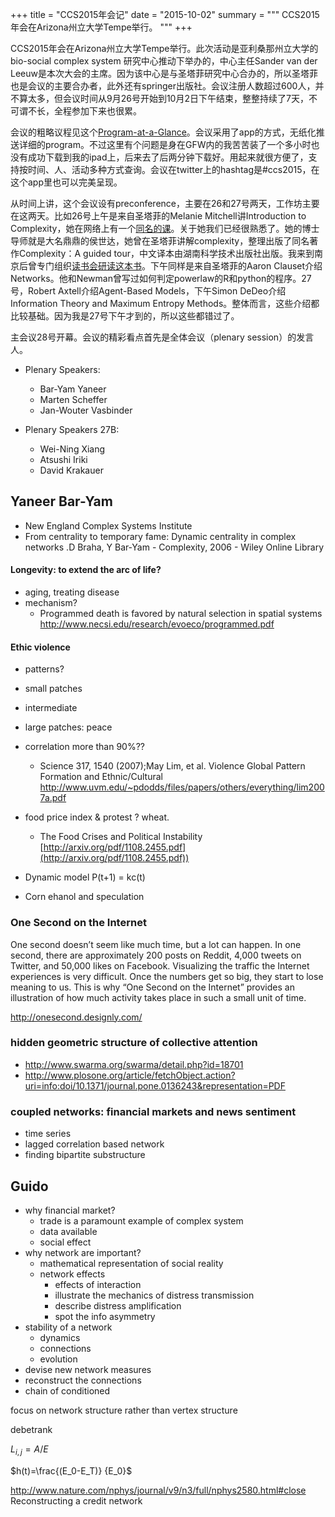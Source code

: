 +++
title =  "CCS2015年会记"
date = "2015-10-02"
summary = """
CCS2015年会在Arizona州立大学Tempe举行。
"""
+++

CCS2015年会在Arizona州立大学Tempe举行。此次活动是亚利桑那州立大学的bio-social complex system 研究中心推动下举办的，中心主任Sander van der Leeuw是本次大会的主席。因为该中心是与圣塔菲研究中心合办的，所以圣塔菲也是会议的主要合办者，此外还有springer出版社。会议注册人数超过600人，并不算太多，但会议时间从9月26号开始到10月2日下午结束，整整持续了7天，不可谓不长，全程参加下来也很累。

会议的粗略议程见这个[Program-at-a-Glance](http://www.ccs2015.org/program-at-a-glance/)。会议采用了app的方式，无纸化推送详细的program。不过这里有个问题是身在GFW内的我苦苦装了一个多小时也没有成功下载到我的ipad上，后来去了后两分钟下载好。用起来就很方便了，支持按时间、人、活动多种方式查询。会议在twitter上的hashtag是#ccs2015，在这个app里也可以完美呈现。

从时间上讲，这个会议设有preconference，主要在26和27号两天，工作坊主要在这两天。比如26号上午是来自圣塔菲的Melanie Mitchell讲Introduction to Complexity，她在网络上有一个[同名的课](http://www.complexityexplorer.org/online-courses/19-introduction-to-complexity-fall-2014/materials)。关于她我们已经很熟悉了。她的博士导师就是大名鼎鼎的侯世达，她曾在圣塔菲讲解complexity，整理出版了同名著作Complexity：A guided tour，中文译本由湖南科学技术出版社出版。我来到南京后曾专门组织[读书会研读这本书](http://computational-communication.com/post/guan-yu-wo-men/2014-12-16-reading-club)。下午同样是来自圣塔菲的Aaron Clauset介绍Networks。他和Newman曾写过如何判定powerlaw的R和python的程序。27号，Robert Axtell介绍Agent-Based Models，下午Simon DeDeo介绍Information Theory and Maximum Entropy Methods。整体而言，这些介绍都比较基础。因为我是27号下午才到的，所以这些都错过了。

主会议28号开幕。会议的精彩看点首先是全体会议（plenary session）的发言人。

- Plenary Speakers:
	- Bar-Yam Yaneer
	- Marten Scheffer
	- Jan-Wouter Vasbinder

- Plenary Speakers 27B:
	- Wei-Ning Xiang
	- Atsushi Iriki
	- David Krakauer



## Yaneer Bar-Yam

- New England Complex Systems Institute
- From centrality to temporary fame: Dynamic centrality in complex networks .D Braha, Y Bar‐Yam - Complexity, 2006 - Wiley Online Library


#### Longevity: to extend the arc of life?
- aging, treating disease
- mechanism?
	- Programmed death is favored by natural selection in spatial systems http://www.necsi.edu/research/evoeco/programmed.pdf

#### Ethic violence

- patterns?
- small patches
- intermediate
- large patches: peace
- correlation more than 90%??
 	- Science 317, 1540 (2007);May Lim, et al.
Violence Global Pattern Formation and Ethnic/Cultural http://www.uvm.edu/~pdodds/files/papers/others/everything/lim2007a.pdf

- food price index & protest ? wheat.
	- The Food Crises and Political Instability [http://arxiv.org/pdf/1108.2455.pdf](http://arxiv.org/pdf/1108.2455.pdf))


- Dynamic model
   P(t+1) = kc(t)
- Corn ehanol and speculation




### One Second on the Internet

One second doesn’t seem like much time, but a lot can happen. In one second, there are approximately 200 posts on Reddit, 4,000 tweets on Twitter, and 50,000 likes on Facebook. Visualizing the traffic the Internet experiences is very difficult. Once the numbers get so big, they start to lose meaning to us. This is why “One Second on the Internet” provides an illustration of how much activity takes place in such a small unit of time.

http://onesecond.designly.com/




### hidden geometric structure of collective attention

- http://www.swarma.org/swarma/detail.php?id=18701
- http://www.plosone.org/article/fetchObject.action?uri=info:doi/10.1371/journal.pone.0136243&representation=PDF


### coupled networks: financial markets and news sentiment

- time series
- lagged correlation based network
- finding bipartite substructure


## Guido

- why financial market?
	- trade is a paramount example of complex system
	- data available
	- social effect
- why network are important?
	- mathematical representation of social reality
	- network effects
		- effects of interaction
		- illustrate the mechanics of distress transmission
		- describe distress amplification
		- spot the info asymmetry
- stability of a network
	- dynamics
	- connections
	- evolution
- devise new network measures
- reconstruct the connections
- chain of conditioned

focus on network structure rather than vertex structure

debetrank

$L_{i,j} = A/E$

$h(t)=\frac{(E_0-E_T)} {E_0}$

http://www.nature.com/nphys/journal/v9/n3/full/nphys2580.html#close
Reconstructing a credit network
